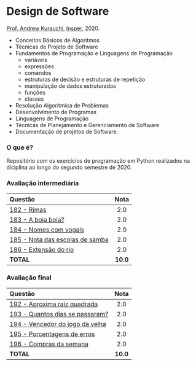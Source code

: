# Design de Software
[Prof. Andrew Kurauchi](https://github.com/toshikurauchi), [Insper](https://github.com/Insper), 2020.

- Conceitos Básicos de Algoritmos
- Técnicas de Projeto de Software
- Fundamentos de Programação e Linguagens de Programação
  - variáveis
  - expressões
  - comandos
  - estruturas de decisão e estruturas de repetição
  - manipulação de dados estruturados
  - funções
  - classes
- Resolução Algorítmica de Problemas
- Desenvolvimento de Programas
- Linguagens de Programação
- Técnicas de Planejamento e Gerenciamento de Software
- Documentação de projetos de Software.

### O que é?
Repositório com os exercícios de programação em Python realizados na diciplina ao longo do segundo semestre de 2020.

### Avaliação intermediária

| Questão                                                                    |   Nota   |
|:---------------------------------------------------------------------------|:--------:|
| [182 - Rimas](blob/main/Rimas.py)                                          |    2.0   |
| [183 - A boia boia?](blob/main/A_boia_boia.py)                             |    2.0   |
| [184 - Nomes com vogais](blob/main/Nomes_com_vogais.py)                    |    2.0   |
| [185 - Nota das escolas de samba](blob/main/Notas_das_escolas_de_samba.py) |    2.0   |
| [186 - Extensão do rio](blob/main/Extensão_do_rio.py)                      |    2.0   |
| **TOTAL**                                                                  | **10.0** |

### Avaliação final

| Questão                                                                   |   Nota   |
|:--------------------------------------------------------------------------|:--------:|
| [192 - Aproxima raiz quadrada](blob/main/Aproxima_raiz_quadrada.py)       |    2.0   |
| [193 - Quantos dias se passaram?](blob/main/Quantos_dias_se_passaram.py)  |    2.0   |
| [194 - Vencedor do jogo da velha](blob/main/Vencedor_do_jogo_da_velha.py) |    2.0   |
| [195 - Porcentagens de erros](blob/main/Porcentagens_de_erros.py)         |    2.0   |
| [196 - Compras da semana](blob/main/Compras_da_semana.py)                 |    2.0   |
| **TOTAL**                                                                 | **10.0** |
